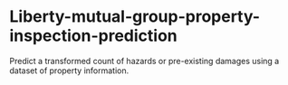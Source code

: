 # Liberty-mutual-group-property-inspection-prediction
Predict a transformed count of hazards or pre-existing damages using a dataset of property information.
